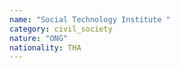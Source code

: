 ```yaml
---
name: "Social Technology Institute "
category: civil_society
nature: "ONG"
nationality: THA
---
```

    